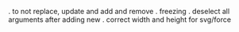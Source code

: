 . to not replace, update and add and remove
. freezing
. deselect all arguments after adding new
. correct width and height for svg/force